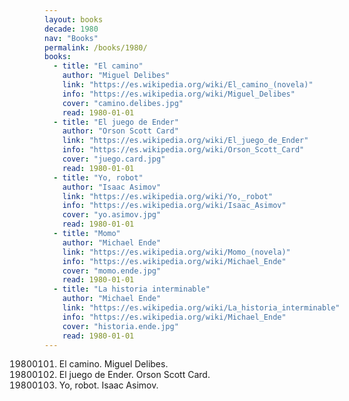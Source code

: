 ```yaml
---
layout: books
decade: 1980
nav: "Books"
permalink: /books/1980/
books:
  - title: "El camino"
    author: "Miguel Delibes"
    link: "https://es.wikipedia.org/wiki/El_camino_(novela)"
    info: "https://es.wikipedia.org/wiki/Miguel_Delibes"
    cover: "camino.delibes.jpg"
    read: 1980-01-01
  - title: "El juego de Ender"
    author: "Orson Scott Card"
    link: "https://es.wikipedia.org/wiki/El_juego_de_Ender"
    info: "https://es.wikipedia.org/wiki/Orson_Scott_Card"
    cover: "juego.card.jpg"
    read: 1980-01-01
  - title: "Yo, robot"
    author: "Isaac Asimov"
    link: "https://es.wikipedia.org/wiki/Yo,_robot"
    info: "https://es.wikipedia.org/wiki/Isaac_Asimov"
    cover: "yo.asimov.jpg"
    read: 1980-01-01
  - title: "Momo"
    author: "Michael Ende"
    link: "https://es.wikipedia.org/wiki/Momo_(novela)"
    info: "https://es.wikipedia.org/wiki/Michael_Ende"
    cover: "momo.ende.jpg"
    read: 1980-01-01
  - title: "La historia interminable"
    author: "Michael Ende"
    link: "https://es.wikipedia.org/wiki/La_historia_interminable"
    info: "https://es.wikipedia.org/wiki/Michael_Ende"
    cover: "historia.ende.jpg"
    read: 1980-01-01
---
```


19800101. El camino. Miguel Delibes.
19800101. El juego de Ender. Orson Scott Card.
19800101. Yo, robot. Isaac Asimov.